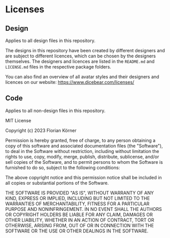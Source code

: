 # Licenses

## Design
Applies to all design files in this repository.

The designs in this repository have been created by different designers and are
subject to different licences, which can be chosen by the designers themselves.
The designers and licences are listed in the `README.md` and `LICENSE.md` files
in the respective package folders.

You can also find an overview of all avatar styles and their designers and
licences on our website: https://www.dicebear.com/licenses/

## Code
Applies to all non-design files in this repository.

MIT License

Copyright (c) 2023 Florian Körner

Permission is hereby granted, free of charge, to any person obtaining a copy
of this software and associated documentation files (the "Software"), to deal
in the Software without restriction, including without limitation the rights
to use, copy, modify, merge, publish, distribute, sublicense, and/or sell
copies of the Software, and to permit persons to whom the Software is
furnished to do so, subject to the following conditions:

The above copyright notice and this permission notice shall be included in all
copies or substantial portions of the Software.

THE SOFTWARE IS PROVIDED "AS IS", WITHOUT WARRANTY OF ANY KIND, EXPRESS OR
IMPLIED, INCLUDING BUT NOT LIMITED TO THE WARRANTIES OF MERCHANTABILITY,
FITNESS FOR A PARTICULAR PURPOSE AND NONINFRINGEMENT. IN NO EVENT SHALL THE
AUTHORS OR COPYRIGHT HOLDERS BE LIABLE FOR ANY CLAIM, DAMAGES OR OTHER
LIABILITY, WHETHER IN AN ACTION OF CONTRACT, TORT OR OTHERWISE, ARISING FROM,
OUT OF OR IN CONNECTION WITH THE SOFTWARE OR THE USE OR OTHER DEALINGS IN THE
SOFTWARE.
